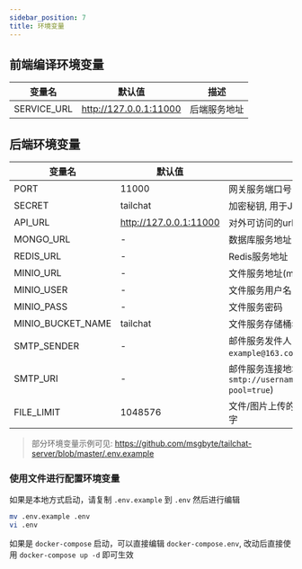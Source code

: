 ```yaml
---
sidebar_position: 7
title: 环境变量
---
```


## 前端编译环境变量

| 变量名 | 默认值 | 描述 |
| ----- | ------ | --- |
| SERVICE_URL | http://127.0.0.1:11000 | 后端服务地址 |

## 后端环境变量

| 变量名 | 默认值 | 描述 |
| ----- | ------ | --- |
| PORT | 11000 | 网关服务端口号 |
| SECRET | tailchat | 加密秘钥, 用于JWT |
| API_URL | http://127.0.0.1:11000 | 对外可访问的url地址，用于文件服务访问 |
| MONGO_URL | - | 数据库服务地址 |
| REDIS_URL | - | Redis服务地址 |
| MINIO_URL | - | 文件服务地址(minio) |
| MINIO_USER | - | 文件服务用户名 |
| MINIO_PASS | - | 文件服务密码 |
| MINIO_BUCKET_NAME | tailchat | 文件服务存储桶名 |
| SMTP_SENDER | - | 邮件服务发件人(示例: `"Tailchat" example@163.com`) |
| SMTP_URI | - | 邮件服务连接地址(示例: `smtp://username:password@smtp.example.com/?pool=true`) |
| FILE_LIMIT | 1048576 | 文件/图片上传的大小限制，默认为1m，请输入数字 |

> 部分环境变量示例可见: https://github.com/msgbyte/tailchat-server/blob/master/.env.example

### 使用文件进行配置环境变量

如果是本地方式启动，请复制 `.env.example` 到 `.env` 然后进行编辑
```bash
mv .env.example .env
vi .env
```

如果是 `docker-compose` 启动，可以直接编辑 `docker-compose.env`, 改动后直接使用 `docker-compose up -d` 即可生效
